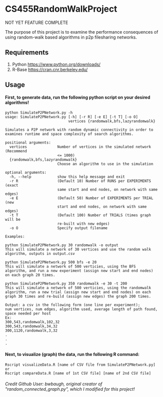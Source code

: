 # CS455RandomWalkProject
NOT YET FEATURE COMPLETE

The purpose of this project is to examine the performance consequences of using random-walk based algorithms in p2p filesharing networks.

## Requirements
1. Python https://www.python.org/downloads/
2. R-Base https://cran.cnr.berkeley.edu/

## Usage
#### First, to generate data, run the following python script on your desired algorithms!
```
python SimulateP2PNetwork.py -h
usage: SimulateP2PNetwork.py [-h] [-r R] [-e E] [-t T] [-o O]
                             vertices {randomwalk,bfs,lazyrandomwalk}

Simulates a P2P network with random dynamic connectivity in order to examines runtime and space complexity of search algorithms.

positional arguments:
  vertices              Number of vertices in the simulated network (Recommend
                        <= 1000)
  {randomwalk,bfs,lazyrandomwalk}
                        Choose an algorithm to use in the simulation

optional arguments:
  -h, --help            show this help message and exit
  -r R                  (Default 10) Number of RUNS per EXPERIMENTS (exact
                        same start and end nodes, on network with same edges)
  -e E                  (Default 50) Number of EXPERIMENTS per TRIAL (new
                        start and end nodes, on network with same edges)
  -t T                  (Default 100) Number of TRIALS (times graph will be
                        re-built with new edges)
  -o O                  Specify output filename

Examples:

python SimulateP2PNetwork.py 30 randomwalk -o output
This will simulate a network of 30 vertices and use the random walk algorithm, outputs in output.csv

python SimulateP2PNetwork.py 500 bfs -e 20
This will simulate a network of 500 verticies, using the BFS algorithm, and run a new experiment (assign new start and end nodes) on each graph 20 times.

python SimulateP2PNetwork.py 350 randomwalk -e 30 -t 200
This will simulate a network of 500 verticies, using the randomwalk algorithm, run a new trial (assign new start and end nodes) on each graph 30 times and re-build (assign new edges) the graph 200 times.

Output: a csv in the following form (one line per experiment);
num vertices, num edges, algorithm used, average length of path found, space needed per host
Ex:
300,543,randomwalk,102,32
300,543,randomwalk,34,32
300,1120,randomwalk,3,32
.
.
.
```
#### Next, to visualize (graph) the data, run the following R command:
```
Rscript visualizeData.R [name of CSV file from SimulateP2PNetwork.py]
or
Rscript compareData.R [name of 1st CSV file] [name of 2nd CSV file]
```
###### Credit Github User: bwbaugh, original creator of "random_connected_graph.py", which I modified for this project!
